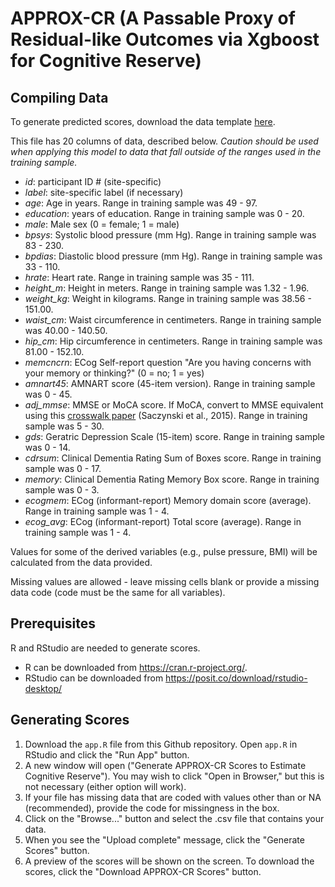 # APPROX-CR (A Passable Proxy of Residual-like Outcomes via Xgboost for Cognitive Reserve)

## Compiling Data

To generate predicted scores, download the data template [here](https://www.dropbox.com/s/yu1jwxxrfsan7mk/datatemplate.csv?dl=1).

This file has 20 columns of data, described below. *Caution should be used when applying this model to data that fall outside of the ranges used in the training sample.*

- *id*: participant ID # (site-specific)
- *label*: site-specific label (if necessary)
- *age*: Age in years. Range in training sample was 49 - 97.
- *education*: years of education. Range in training sample was 0 - 20.
- *male*: Male sex (0 = female; 1 = male)
- *bpsys*: Systolic blood pressure (mm Hg). Range in training sample was 83 - 230.
- *bpdias*: Diastolic blood pressure (mm Hg). Range in training sample was 33 - 110.
- *hrate*: Heart rate. Range in training sample was 35 - 111.
- *height_m*: Height in meters. Range in training sample was 1.32 - 1.96.
- *weight_kg*: Weight in kilograms. Range in training sample was 38.56 - 151.00.
- *waist_cm*: Waist circumference in centimeters. Range in training sample was 40.00 - 140.50.
- *hip_cm*: Hip circumference in centimeters. Range in training sample was 81.00 - 152.10.
- *memcncrn*: ECog Self-report question "Are you having concerns with your memory or thinking?" (0 = no; 1 = yes)
- *amnart45*: AMNART score (45-item version). Range in training sample was 0 - 45.
- *adj_mmse*: MMSE or MoCA score. If MoCA, convert to MMSE equivalent using this [crosswalk paper](https://www.ncbi.nlm.nih.gov/pmc/articles/PMC4704083/) (Saczynski et al., 2015). Range in training sample was 5 - 30.
- *gds*: Geratric Depression Scale (15-item) score. Range in training sample was 0 - 14.
- *cdrsum*: Clinical Dementia Rating Sum of Boxes score. Range in training sample was 0 - 17.
- *memory*: Clinical Dementia Rating Memory Box score. Range in training sample was 0 - 3.
- *ecogmem*: ECog (informant-report) Memory domain score (average). Range in training sample was 1 - 4.
- *ecog_avg*: ECog (informant-report) Total score (average). Range in training sample was 1 - 4.

Values for some of the derived variables (e.g., pulse pressure, BMI) will be calculated from the data provided.

Missing values are allowed - leave missing cells blank or provide a missing data code (code must be the same for all variables).

## Prerequisites

R and RStudio are needed to generate scores. 

- R can be downloaded from https://cran.r-project.org/.
- RStudio can be downloaded from https://posit.co/download/rstudio-desktop/

## Generating Scores

1. Download the `app.R` file from this Github repository. Open `app.R` in RStudio and click the "Run App" button.
2. A new window will open ("Generate APPROX-CR Scores to Estimate Cognitive Reserve"). You may wish to click "Open in Browser," but this is not necessary (either option will work).
3. If your file has missing data that are coded with values other than <blank> or NA (recommended), provide the code for missingness in the box.
4. Click on the "Browse..." button and select the .csv file that contains your data.
5. When you see the "Upload complete" message, click the "Generate Scores" button.
6. A preview of the scores will be shown on the screen. To download the scores, click the "Download APPROX-CR Scores" button.